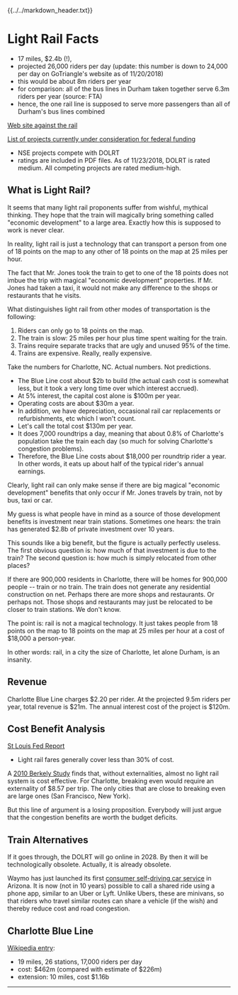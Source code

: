 {{../../markdown_header.txt}}

# Light Rail Facts

* 17 miles, $2.4b (!), 
* projected 26,000 riders per day (update: this number is down to 24,000 per day on GoTriangle's website as of 11/20/2018)
* this would be about 8m riders per year
* for comparison: all of the bus lines in Durham taken together serve 6.3m riders per year (source: FTA)
* hence, the one rail line is supposed to serve more passengers than all of Durham's bus lines combined

[Web site against the rail](https://stopthetrain.org/)

[List of projects currently under consideration for federal funding](https://www.transit.dot.gov/funding/grant-programs/capital-investments/current-capital-investment-grant-cig-projects)

* NSE projects compete with DOLRT
* ratings are included in PDF files. As of 11/23/2018, DOLRT is rated medium. All competing projects are rated medium-high.


## What is Light Rail?

It seems that many light rail proponents suffer from wishful, mythical thinking. 
They hope that the train will magically bring something called "economic development" to a large area.
Exactly how this is supposed to work is never clear.

In reality, light rail is just a technology that can transport a person from one of 18 points on the map to any other of 18 points on the map at 25 miles per hour.

The fact that Mr. Jones took the train to get to one of the 18 points does not imbue the trip with magical "economic development" properties. If Mr. Jones had taken a taxi, it would not make any difference to the shops or restaurants that he visits. 

What distinguishes light rail from other modes of transportation is the following:

1. Riders can only go to 18 points on the map.
2. The train is slow: 25 miles per hour plus time spent waiting for the train.
3. Trains require separate tracks that are ugly and unused 95% of the time.
4. Trains are expensive. Really, really expensive.

Take the numbers for Charlotte, NC. Actual numbers. Not predictions.

* The Blue Line cost about $2b to build (the actual cash cost is somewhat less, but it took a very long time over which interest accrued). 
* At 5% interest, the capital cost alone is $100m per year.
* Operating costs are about $30m a year.
* In addition, we have depreciation, occasional rail car replacements or refurbishments, etc which I won't count.
* Let's call the total cost $130m per year.
* It does 7,000 roundtrips a day, meaning that about 0.8% of Charlotte's population take the train each day (so much for solving Charlotte's congestion problems).
* Therefore, the Blue Line costs about $18,000 per roundtrip rider a year. In other words, it eats up about half of the typical rider's annual earnings.

Clearly, light rail can only make sense if there are big magical "economic development" benefits that only occur if Mr. Jones travels by train, not by bus, taxi or car.

My guess is what people have in mind as a source of those development benefits is investment near train stations. Sometimes one hears: the train has generated $2.8b of private investment over 10 years. 

This sounds like a big benefit, but the figure is actually perfectly useless. The first obvious question is: how much of that investment is due to the train? The second question is: how much is simply relocated from other places?

If there are 900,000 residents in Charlotte, there will be homes for 900,000 people -- train or no train. The train does not generate any residential construction on net. Perhaps there are more shops and restaurants. Or perhaps not. Those shops and restaurants may just be relocated to be closer to train stations. We don't know.

The point is: rail is not a magical technology. It just takes people from 18 points on the map to 18 points on the map at 25 miles per hour at a cost of $18,000 a person-year.

In other words: rail, in a city the size of Charlotte, let alone Durham, is an insanity. 

## Revenue

Charlotte Blue Line charges $2.20 per rider. At the projected 9.5m riders per year, total revenue is $21m. The annual interest cost of the project is $120m.

## Cost Benefit Analysis

[St Louis Fed Report](https://www.stlouisfed.org/publications/central-banker/fall-2004/the-costs-and-benefits-of-light-rail)

* Light rail fares generally cover less than 30% of cost.

A [2010 Berkely Study](https://iurd.berkeley.edu/wp/2010-04.pdf) finds that, without externalities, almost no light rail system is cost effective. For Charlotte, breaking even would require an externality of $8.57 per trip. The only cities that are close to breaking even are large ones (San Francisco, New York).

But this line of argument is a losing proposition. Everybody will just argue that the congestion benefits are worth the budget deficits.

## Train Alternatives

If it goes through, the DOLRT will go online in 2028. By then it will be technologically obsolete. Actually, it is already obsolete.

Waymo has just launched its first [consumer self-driving car service](https://www.extremetech.com/extreme/281776-waymo-launches-consumer-self-driving-car-service-in-arizona) in Arizona. It is now (not in 10 years) possible to call a shared ride using a phone app, similar to an Uber or Lyft. Unlike Ubers, these are minivans, so that riders who travel similar routes can share a vehicle (if the wish) and thereby reduce cost and road congestion.

## Charlotte Blue Line

[Wikipedia entry](https://en.wikipedia.org/wiki/Lynx_Blue_Line):

* 19 miles, 26 stations, 17,000 riders per day
* cost: $462m (compared with estimate of $226m)
* extension: 10 miles, cost $1.16b


-----------